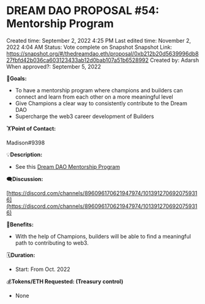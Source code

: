# DREAM DAO PROPOSAL #54: Mentorship Program

Created time: September 2, 2022 4:25 PM
Last edited time: November 2, 2022 4:04 AM
Status: Vote complete on Snapshot
Snapshot Link: https://snapshot.org/#/thedreamdao.eth/proposal/0xb212b20d5639996db827fbfd42b036ca603123433ab12d0bab107a51b6528992
Created by: Adarsh
When approved?: September 5, 2022

🎯**Goals:**

- To have a mentorship program where champions and builders can connect and learn from each other on a more meaningful level
- Give Champions a clear way to consistently contribute to the Dream DAO
- Supercharge the web3 career development of Builders

🏋️**Point of Contact:**

Madison#9398

💡**Description:**

- See this [Dream DAO Mentorship Program ](../../Design%20Documents%20&%20Braindumps%2096c62424d0454ec2bd5170ad5dce5dae/Dream%20DAO%20Mentorship%20Program%2011904b4899c84c1aa2163a907cd6e890.md)

🗨️**Discussion:** 

[https://discord.com/channels/896096170621947974/1013912706920759316](https://discord.com/channels/896096170621947974/1013912706920759316)

💚**Benefits:**

- With the help of Champions, builders will be able to find a meaningful path to contributing to web3.

🗓️**Duration:**

- Start: From Oct. 2022

💰**Tokens/ETH Requested: (Treasury control)**

- None